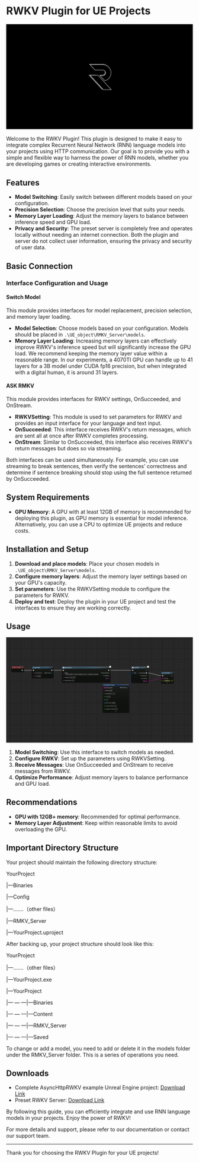 # RWKV Plugin for UE Projects

![Top Image](2.png)

Welcome to the RWKV Plugin! This plugin is designed to make it easy to integrate complex Recurrent Neural Network (RNN) language models into your projects using HTTP communication. Our goal is to provide you with a simple and flexible way to harness the power of RNN models, whether you are developing games or creating interactive environments. 


## Features

- **Model Switching**: Easily switch between different models based on your configuration.
- **Precision Selection**: Choose the precision level that suits your needs.
- **Memory Layer Loading**: Adjust the memory layers to balance between inference speed and GPU load.
- **Privacy and Security**: The preset server is completely free and operates locally without needing an internet connection. Both the plugin and server do not collect user information, ensuring the privacy and security of user data.

## Basic Connection

### Interface Configuration and Usage

#### Switch Model
This module provides interfaces for model replacement, precision selection, and memory layer loading.

- **Model Selection**: Choose models based on your configuration. Models should be placed in `.\UE_object\RMKV_Server\models`.
- **Memory Layer Loading**: Increasing memory layers can effectively improve RWKV's inference speed but will significantly increase the GPU load. We recommend keeping the memory layer value within a reasonable range. In our experiments, a 4070TI GPU can handle up to 41 layers for a 3B model under CUDA fp16 precision, but when integrated with a digital human, it is around 31 layers.

#### ASK RMKV
This module provides interfaces for RWKV settings, OnSucceeded, and OnStream.

- **RWKVSetting**: This module is used to set parameters for RWKV and provides an input interface for your language and text input.
- **OnSucceeded**: This interface receives RWKV's return messages, which are sent all at once after RWKV completes processing.
- **OnStream**: Similar to OnSucceeded, this interface also receives RWKV's return messages but does so via streaming.

Both interfaces can be used simultaneously. For example, you can use streaming to break sentences, then verify the sentences' correctness and determine if sentence breaking should stop using the full sentence returned by OnSucceeded.

## System Requirements

- **GPU Memory**: A GPU with at least 12GB of memory is recommended for deploying this plugin, as GPU memory is essential for model inference. Alternatively, you can use a CPU to optimize UE projects and reduce costs.

## Installation and Setup

1. **Download and place models**: Place your chosen models in `.\UE_object\RMKV_Server\models`.
2. **Configure memory layers**: Adjust the memory layer settings based on your GPU's capacity.
3. **Set parameters**: Use the RWKVSetting module to configure the parameters for RWKV.
4. **Deploy and test**: Deploy the plugin in your UE project and test the interfaces to ensure they are working correctly.

## Usage

![Usage Image](1.png)

1. **Model Switching**: Use this interface to switch models as needed.
2. **Configure RWKV**: Set up the parameters using RWKVSetting.
3. **Receive Messages**: Use OnSucceeded and OnStream to receive messages from RWKV.
4. **Optimize Performance**: Adjust memory layers to balance performance and GPU load.

## Recommendations

- **GPU with 12GB+ memory**: Recommended for optimal performance.
- **Memory Layer Adjustment**: Keep within reasonable limits to avoid overloading the GPU.

## Important Directory Structure

Your project should maintain the following directory structure:

YourProject

|—Binaries

|—Config

|—.......（other files）

|—RMKV_Server

|—YourProject.uproject

After backing up, your project structure should look like this:

YourProject

|—.......（other files）

|—YourProject.exe

|—YourProject

|— — —|—Binaries

|— — —|—Content

|— — —|—RMKV_Server

|— — —|—Saved

To change or add a model, you need to add or delete it in the models folder under the RMKV_Server folder. This is a series of operations you need.

## Downloads

- Complete AsyncHttpRWKV example Unreal Engine project: [Download Link](https://drive.google.com/file/d/1MUSA-_o8SSY5rA9uiqadM0AceKA3AMDn/view?usp=sharing)
- Preset RWKV Server: [Download Link](https://drive.google.com/file/d/1n8aYMsUmurpJLyNa9cv_RNVJK6HeF8rx/view?usp=sharing)

By following this guide, you can efficiently integrate and use RNN language models in your projects. Enjoy the power of RWKV!

For more details and support, please refer to our documentation or contact our support team.

---

Thank you for choosing the RWKV Plugin for your UE projects!

